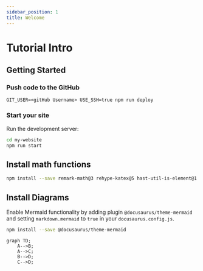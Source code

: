 ```yaml
---
sidebar_position: 1
title: Welcome
---
```


# Tutorial Intro

## Getting Started

### Push code to the GitHub

```shell
GIT_USER=<gitHub Username> USE_SSH=true npm run deploy
```

### Start your site

Run the development server:

```bash
cd my-website
npm run start
```

## Install math functions

```sh
npm install --save remark-math@3 rehype-katex@5 hast-util-is-element@1.1.0
```

## Install Diagrams

Enable Mermaid functionality by adding plugin `@docusaurus/theme-mermaid` and setting `markdown.mermaid` to `true` in your `docusaurus.config.js`.

```sh
npm install --save @docusaurus/theme-mermaid
```

```mermaid
graph TD;
    A-->B;
    A-->C;
    B-->D;
    C-->D;
```



